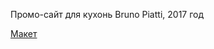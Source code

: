 <p>Промо-сайт для кухонь Bruno Piatti, 2017 год</p>
<a href="https://aliszhuravl.github.io/piattipromo/web/index.html" target="_blank">Макет</a>
